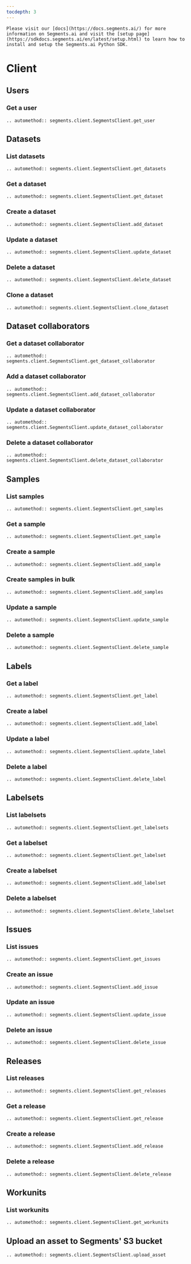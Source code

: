 ```yaml
---
tocdepth: 3
---
```

```{seealso}
Please visit our [docs](https://docs.segments.ai/) for more information on Segments.ai and visit the [setup page](https://sdkdocs.segments.ai/en/latest/setup.html) to learn how to install and setup the Segments.ai Python SDK.

```

# Client

## Users

### Get a user

```{eval-rst}
.. automethod:: segments.client.SegmentsClient.get_user
```

## Datasets

### List datasets

```{eval-rst}
.. automethod:: segments.client.SegmentsClient.get_datasets
```

### Get a dataset

```{eval-rst}
.. automethod:: segments.client.SegmentsClient.get_dataset
```

### Create a dataset

```{eval-rst}
.. automethod:: segments.client.SegmentsClient.add_dataset
```

### Update a dataset

```{eval-rst}
.. automethod:: segments.client.SegmentsClient.update_dataset
```

### Delete a dataset

```{eval-rst}
.. automethod:: segments.client.SegmentsClient.delete_dataset
```

### Clone a dataset

```{eval-rst}
.. automethod:: segments.client.SegmentsClient.clone_dataset
```

## Dataset collaborators

### Get a dataset collaborator

```{eval-rst}
.. automethod:: segments.client.SegmentsClient.get_dataset_collaborator
```

### Add a dataset collaborator

```{eval-rst}
.. automethod:: segments.client.SegmentsClient.add_dataset_collaborator
```

### Update a dataset collaborator

```{eval-rst}
.. automethod:: segments.client.SegmentsClient.update_dataset_collaborator
```

### Delete a dataset collaborator

```{eval-rst}
.. automethod:: segments.client.SegmentsClient.delete_dataset_collaborator
```

## Samples

### List samples

```{eval-rst}
.. automethod:: segments.client.SegmentsClient.get_samples
```

### Get a sample

```{eval-rst}
.. automethod:: segments.client.SegmentsClient.get_sample
```

### Create a sample

```{eval-rst}
.. automethod:: segments.client.SegmentsClient.add_sample
```

### Create samples in bulk

```{eval-rst}
.. automethod:: segments.client.SegmentsClient.add_samples
```

### Update a sample

```{eval-rst}
.. automethod:: segments.client.SegmentsClient.update_sample
```

### Delete a sample

```{eval-rst}
.. automethod:: segments.client.SegmentsClient.delete_sample
```

## Labels

### Get a label

```{eval-rst}
.. automethod:: segments.client.SegmentsClient.get_label
```

### Create a label

```{eval-rst}
.. automethod:: segments.client.SegmentsClient.add_label
```

### Update a label

```{eval-rst}
.. automethod:: segments.client.SegmentsClient.update_label
```

### Delete a label

```{eval-rst}
.. automethod:: segments.client.SegmentsClient.delete_label
```

## Labelsets

### List labelsets

```{eval-rst}
.. automethod:: segments.client.SegmentsClient.get_labelsets
```

### Get a labelset

```{eval-rst}
.. automethod:: segments.client.SegmentsClient.get_labelset
```

### Create a labelset

```{eval-rst}
.. automethod:: segments.client.SegmentsClient.add_labelset
```

### Delete a labelset

```{eval-rst}
.. automethod:: segments.client.SegmentsClient.delete_labelset
```

## Issues

### List issues

```{eval-rst}
.. automethod:: segments.client.SegmentsClient.get_issues
```

### Create an issue

```{eval-rst}
.. automethod:: segments.client.SegmentsClient.add_issue
```

### Update an issue

```{eval-rst}
.. automethod:: segments.client.SegmentsClient.update_issue
```

### Delete an issue

```{eval-rst}
.. automethod:: segments.client.SegmentsClient.delete_issue
```

## Releases

### List releases

```{eval-rst}
.. automethod:: segments.client.SegmentsClient.get_releases
```

### Get a release

```{eval-rst}
.. automethod:: segments.client.SegmentsClient.get_release
```

### Create a release

```{eval-rst}
.. automethod:: segments.client.SegmentsClient.add_release
```

### Delete a release

```{eval-rst}
.. automethod:: segments.client.SegmentsClient.delete_release
```

## Workunits

### List workunits

```{eval-rst}
.. automethod:: segments.client.SegmentsClient.get_workunits
```

## Upload an asset to Segments' S3 bucket

```{eval-rst}
.. automethod:: segments.client.SegmentsClient.upload_asset
```
